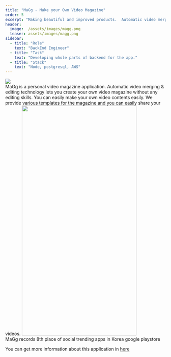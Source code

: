 ```yaml
---
title: "MaGg - Make your Own Video Magazine"
order: 5
excerpt: "Making beautiful and improved products.  Automatic video merging & editing technology lets you create your own video magazine."
header:
  image:  /assets/images/magg.png
  teaser: assets/images/magg.png
sidebar:
  - title: "Role"
    text: "BackEnd Engineer"
  - title: "Task"
    text: "Developing whole parts of backend for the app."
  - title: "Stack"
    text: "Node, postgresql, AWS"
---
```


<img src="/assets/images/magg.gif">  <br/>
MaGg is a personal video magazine application. Automatic video merging & editing technology lets you create your own video magazine without any editing skills. You can easily make your own video contents easily. We provide various templates for the magazine and you can easily share your videos. 
<img width="360px" height="720px" src="/assets/images/magg3.png"> <br/>
MaGg records 8th place of social trending apps in Korea google playstore  <br/>

You can get more information about this application in [here](https://maggapp.com)